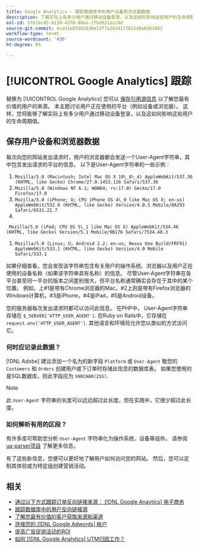 ```yaml
---
title: Google Analytics — 跟踪数据库中的用户设备和浏览器数据
description: 了解实际上有多少用户通过移动设备登录，以及这如何影响这些用户的生命周期值。
exl-id: 57b1bc45-b139-4370-86ea-2fbd021aa14d
source-git-commit: 4cad1e05502630e13f7a2d341f263140a02b3d82
workflow-type: tm+mt
source-wordcount: '430'
ht-degree: 0%

---
```


# [!UICONTROL Google Analytics] 跟踪

替换为 [!UICONTROL Google Analytics] 您可以 [保存引用源信息](../analysis/google-track-user-acq.md) 以了解您最有价值的用户的来源。 本主题讨论用户正在使用的平台（例如设备或浏览器）。 这样，您将能够了解实际上有多少用户通过移动设备登录，以及这如何影响这些用户的生命周期值。

## 保存用户设备和浏览器数据

每次向您的网站发出请求时，用户的浏览器都会发送一个User-Agent字符串，其中包含发出请求的平台的信息。 以下是User-Agent字符串的一些示例：

1. `Mozilla/5.0 (Macintosh; Intel Mac OS X 10\_8\_4) AppleWebKit/537.36 (KHTML, like Gecko) Chrome/27.0.1453.116 Safari/537.36`
1. `Mozilla/5.0 (Windows NT 6.1; WOW64; rv:17.0) Gecko/17.0 Firefox/17.0`
1. `Mozilla/5.0 (iPhone; U; CPU iPhone OS 4\_0 like Mac OS X; en-us) AppleWebKit/532.9 (KHTML, like Gecko) Version/4.0.5 Mobile/8A293 Safari/6531.22.7`
1.
` Mozilla/5.0 (iPad; CPU OS 5\_1 like Mac OS X) AppleWebKit/534.46 (KHTML, like Gecko) Version/5.1 Mobile/9B176 Safari/7534.48.3`
1. `Mozilla/5.0 (Linux; U; Android 2.2; en-us; Nexus One Build/FRF91) AppleWebKit/533.1 (KHTML, like Gecko) Version/4.0 Mobile Safari/533.1`

如果仔细查看，您会发现该字符串包含有关用户的操作系统、浏览器以及用户正在使用的设备名称（如果该字符串具有名称）的信息。 尽管User-Agent字符串在各平台甚至同一平台的版本之间差别很大，但平台名称通常确实会存在于其中的某个位置。 例如，上#1是带有Chrome浏览器的Mac，#2上则是带有Firefox浏览器的Windows计算机，#3是iPhone，#4是iPad，#5是Android设备。

您的服务器每次发出请求时都可以访问此信息。 在PHP中， User-Agent字符串存储在 `$_SERVER['HTTP_USER_AGENT']`. 在Ruby on Rails中，它存储在 `request.env['HTTP_USER_AGENT']`. 其他语言和环境将允许您以类似的方式访问它。

### 何时应记录此数据？

[!DNL Adobe] 建议添加一个名为的新字段 `Platform` 或 `User-Agent` 敬您的 `Customers` 和 `Orders` 创建用户或下订单时存储此信息的数据库表。 如果您使用的是SQL数据库，则此字段应为 `VARCHAR(255)`. 

>[!NOTE]
>
>此 `User-Agent` 字符串的长度可以远远超过此长度，但在实践中，它很少超过此长度。

### 如何解析有用的区段？

有许多库可帮助您分析 `User-Agent` 字符串化为操作系统、设备等组件。 请参阅 [ua-parser项目](https://github.com/tobie/ua-parser) 了解更多信息。

有了这些新信息，您便可以更好地了解用户如何访问您的网站。 然后，您可以定制其体验或为特定组创建营销活动。

## 相关

* [通过以下方式跟踪订单反向链接来源： [!DNL Google Anaytics] 电子商务](../importing-data/integrations/google-ecommerce.md)
* [跟踪数据库中的用户反向链接源](../analysis/google-track-user-acq.md)
* [了解您最有价值的客户获取来源和渠道](../analysis/most-value-source-channel.md)
* [连接您的 [!DNL Google Adwords] 帐户](../importing-data/integrations/google-adwords.md)
* [提高广告促销活动的ROI](../analysis/roi-ad-camp.md)
* [如何 [!DNL Google Analytics] UTM归因工作？](../analysis/utm-attributes.md)
